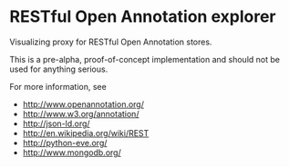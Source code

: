 # RESTful Open Annotation explorer

Visualizing proxy for RESTful Open Annotation stores.

This is a pre-alpha, proof-of-concept implementation and should not be
used for anything serious.

For more information, see

* http://www.openannotation.org/
* http://www.w3.org/annotation/
* http://json-ld.org/
* http://en.wikipedia.org/wiki/REST
* http://python-eve.org/
* http://www.mongodb.org/

